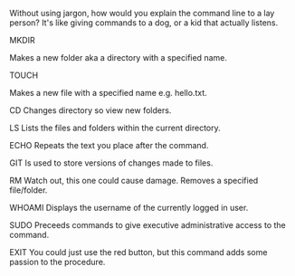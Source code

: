 Without using jargon, how would you explain the command line to a lay person?
It's like giving commands to a dog, or a kid that actually listens.

MKDIR <p>
  Makes a new folder aka a directory with a specified name.

TOUCH <p>
  Makes a new file with a specified name e.g. hello.txt.

CD
  Changes directory so view new folders.

LS
  Lists the files and folders within the current directory.

ECHO
  Repeats the text you place after the command.

GIT
  Is used to store versions of changes made to files.

RM
  Watch out, this one could cause damage. Removes a specified file/folder.

WHOAMI
  Displays the username of the currently logged in user.

SUDO
  Preceeds commands to give executive administrative access to the command.

EXIT
  You could just use the red button, but this command adds some passion to the procedure.
